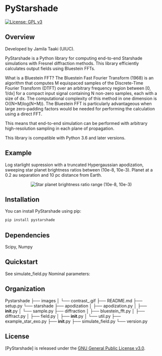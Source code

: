 # PyStarshade

[![License: GPL v3](https://img.shields.io/badge/License-GPLv3-blue.svg)](https://www.gnu.org/licenses/gpl-3.0)

## Overview

Developed by Jamila Taaki (UIUC).

PyStarshade is a Python library for computing end-to-end Starshade simulations with Fresnel diffraction methods. This library efficiently calculates output fields using Bluestein FFTs.

What is a Bluestein FFT? The Bluestein Fast Fourier Transform (1968) is an algorithm that computes M equispaced samples of the Discrete-Time Fourier Transform (DTFT) over an arbitrary frequency region between [0, 1/dx] for a compact input signal containing N non-zero samples, each with a size of dx. The computational complexity of this method in one dimension is O((N+M)log(N+M)). The Bluestein FFT is particularly advantageous when large zero-padding factors would be needed for performing the calculation using a direct FFT.

This means that end-to-end simulation can be performed with arbitrary high-resolution sampling in each plane of propagation. 

This library is compatible with Python 3.6 and later versions. 


## Example
Log starlight supression with a truncated Hypergaussian apodization, sweeping star planet brightness ratios between (10e-8, 10e-3). Planet at a 0.2 au separation and 10 pc distance from Earth. 
<p align="center">
  <img src="images/contrast_.gif" alt="Star planet brightness ratio range (10e-8, 10e-3)">
</p>

## Installation

You can install PyStarshade using pip:

```bash
pip install pystarshade
```

## Dependencies

Scipy, Numpy

## Quickstart
See simulate_field.py
Nominal parameters: 

## Organization

Pystarshade
├── images
│   └── contrast_.gif
├── README.md
├── setup.py
└── starshade
    ├── apodization
    │   ├── apodization.py
    │   ├── __init__.py
    │   └── sample.py
    ├── diffraction
    │   ├── bluestein_fft.py
    │   ├── diffract.py
    │   ├── field.py
    │   ├── __init__.py
    │   └── util.py
    ├── example_star_exo.py
    ├── __init__.py
    ├── simulate_field.py
    └── version.py


## License

[PyStarshade] is released under the [GNU General Public License v3.0](LICENSE).

